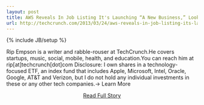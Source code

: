 ```yaml
---
layout: post
title: AWS Reveals In Job Listing It's Launching “A New Business,” Looks To Be Pushing Deeper Into Mobile
url: http://techcrunch.com/2013/03/24/aws-reveals-in-job-listing-its-launching-a-new-business-looks-to-be-pushing-deeper-into-mobile/
---
```

{% include JB/setup %}<p>Rip Empson is a writer and rabble-rouser at TechCrunch.He covers startups, music, social, mobile, health, and education.You can reach him at rip[at]techcrunch[dot]com  Disclosure: I own shares in a technology-focused ETF, an index fund that includes Apple, Microsoft, Intel, Oracle, Google, AT&T and Verizon, but I do not hold any individual investments in these or any other tech companies.→ Learn More</p>
<center><p><a href="http://techcrunch.com/2013/03/24/aws-reveals-in-job-listing-its-launching-a-new-business-looks-to-be-pushing-deeper-into-mobile/" style='padding:15px;'>Read Full Story</a></p></center>
